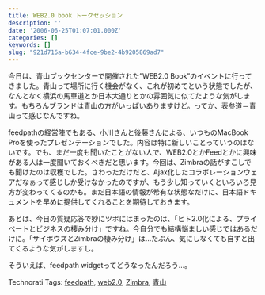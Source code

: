 ```yaml
---
title: WEB2.0 book トークセッション
description: ''
date: '2006-06-25T01:07:01.000Z'
categories: []
keywords: []
slug: "921d716a-b634-4fce-9be2-4b9205869ad7"
---
```

今日は、青山ブックセンターで開催された”WEB2.0 Book”のイベントに行ってきました。青山って場所に行く機会がなく、これが初めてという状態でしたが、なんとなく横浜の馬車道とか日本大通りとかの雰囲気に似てたような気がします。もちろんブランドは青山の方がいっぱいありますけど。ってか、表参道＝青山って感じなんですね。

feedpathの経営陣でもある、小川さんと後藤さんによる、いつものMacBook Proを使ったプレゼンテーションでした。内容は特に新しいことっていうのはないです。でも、まだ一度も聞いたことがない人で、WEB2.0とかFeedとかに興味がある人は一度聞いておくべきだと思います。今回は、Zimbraの話がすこしでも聞けたのは収穫でした。さわっただけだと、Ajax化したコラボレーションウェアだなぁって感じしか受けなかったのですが、もう少し知っていくといろいろ見方が変わってくるのかも。まだ日本語の情報が希有な状態なだけに、日本語ドキュメントを早めに提供してくれることを期待しておきます。

あとは、今日の質疑応答で妙にツボにはまったのは、「ヒト2.0化による、プライベートとビジネスの棲み分け」ですね。今自分でも結構悩ましい感じではあるだけに。「サイボウズとZimbraの棲み分け」は…たぶん、気にしなくても自ずと出てくるような気がしますし。

そういえば、feedpath widgetってどうなったんだろう…。

Technorati Tags: [feedpath](http://www.technorati.com/tag/feedpath), [web2.0](http://www.technorati.com/tag/web2.0), [Zimbra](http://www.technorati.com/tag/Zimbra), [青山](http://www.technorati.com/tag/青山)